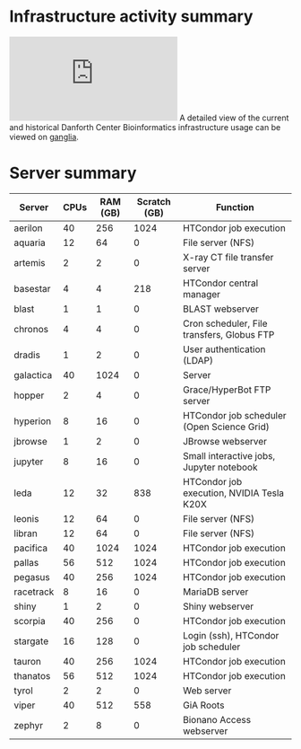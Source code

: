 # Infrastructure activity summary

![cluster load average](http://bioinformatics.danforthcenter.org/ganglia/stacked.php?m=load_one&c=Bioinformatics&r=hour&st=1460067771&host_regex=)
A detailed view of the current and historical Danforth Center Bioinformatics infrastructure usage can be viewed on [ganglia](http://bioinformatics.danforthcenter.org/ganglia/?c=Bioinformatics).

# Server summary

| Server   | CPUs | RAM (GB) | Scratch (GB) | Function                                   |
| -------- | ---- | -------- | ------------ | ------------------------------------------ |
| aerilon  | 40   | 256      | 1024         | HTCondor job execution                     |
| aquaria  | 12   | 64       | 0            | File server (NFS)                          |
| artemis  | 2    | 2        | 0            | X-ray CT file transfer server              |
| basestar | 4    | 4        | 218          | HTCondor central manager                   |
| blast    | 1    | 1        | 0            | BLAST webserver                            |
| chronos  | 4    | 4        | 0            | Cron scheduler, File transfers, Globus FTP |
| dradis   | 1    | 2        | 0            | User authentication (LDAP)                 |
| galactica| 40   | 1024     | 0            | Server                                     |
| hopper   | 2    | 4        | 0            | Grace/HyperBot FTP server                  |
| hyperion | 8    | 16       | 0            | HTCondor job scheduler (Open Science Grid) |
| jbrowse  | 1    | 2        | 0            | JBrowse webserver                          |
| jupyter  | 8    | 16       | 0            | Small interactive jobs, Jupyter notebook   |
| leda     | 12   | 32       | 838          | HTCondor job execution, NVIDIA Tesla K20X  |
| leonis   | 12   | 64       | 0            | File server (NFS)                          |
| libran   | 12   | 64       | 0            | File server (NFS)                          |
| pacifica | 40   | 1024     | 1024         | HTCondor job execution                     |
| pallas   | 56   | 512      | 1024         | HTCondor job execution                     |
| pegasus  | 40   | 256      | 1024         | HTCondor job execution                     |
| racetrack| 8    | 16       | 0            | MariaDB server                             |
| shiny    | 1    | 2        | 0            | Shiny webserver                            |
| scorpia  | 40   | 256      | 0            | HTCondor job execution                     |
| stargate | 16   | 128      | 0            | Login (ssh), HTCondor job scheduler        |
| tauron   | 40   | 256      | 1024         | HTCondor job execution                     |
| thanatos | 56   | 512      | 1024         | HTCondor job execution                     |
| tyrol    | 2    | 2        | 0            | Web server                                 |
| viper    | 40   | 512      | 558          | GiA Roots                                  |
| zephyr   | 2    | 8        | 0            | Bionano Access webserver                   |
